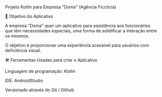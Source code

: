 Projeto Kotlin para Empresa "Doma" (Agência Ficcticia)

🎯 Objetivo do Aplicativo

A empresa "Doma" quer um aplicativo para assistência aos funcionários que têm necessidades especiais, uma forma de solidificar a interação entre os mesmos.

O objetivo é proporcionar uma experiência acessível para usuários com deficiência visual.

🛠 Ferramentas Usadas para criar o Aplicativo

Linguagem de programação: Kotlin

IDE: AndroidStudio

Versionado através do Git / Github
